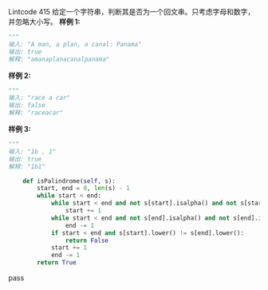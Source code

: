 Lintcode 415
给定一个字符串，判断其是否为一个回文串。只考虑字母和数字，并忽略大小写。
**样例 1:**
```python
"""
输入: "A man, a plan, a canal: Panama"
输出: true
解释: "amanaplanacanalpanama"
```
**样例 2:**
```python
"""
输入: "race a car"
输出: false
解释: "raceacar"
```
**样例 3:**
```python
"""
输入: "1b , 1"
输出: true
解释: "1b1"
```


```python
    def isPalindrome(self, s):
        start, end = 0, len(s) - 1
        while start < end:
            while start < end and not s[start].isalpha() and not s[start].isdigit():
                start += 1
            while start < end and not s[end].isalpha() and not s[end].isdigit():
                end -= 1
            if start < end and s[start].lower() != s[end].lower():
                return False
            start += 1
            end -= 1
        return True
```
pass